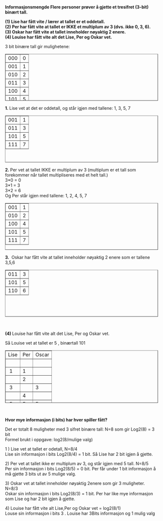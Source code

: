<p><strong>Informasjonsmengde Flere personer pr&oslash;ver &aring; gjette et tresifret (3-bit) bin&aelig;rt tall. </strong></p>
<p><strong>(1) Lise har f&aring;tt vite / l&aelig;rer at tallet er et oddetall.</strong><br /><strong>(2) Per har f&aring;tt vite at tallet er IKKE et multiplum av 3 (dvs. ikke 0, 3, 6). </strong><br /><strong>(3) Oskar har f&aring;tt vite at tallet inneholder n&oslash;yaktig 2 enere. </strong><br /><strong>(4) Louise har f&aring;tt vite alt det Lise, Per og Oskar vet.</strong></p>
<p>3 bit bin&aelig;re tall gir mulighetene:</p>
<table style="height: 154px;" border="1" width="251">
<tbody>
<tr>
<td style="text-align: center;">000</td>
<td style="text-align: center;">0</td>
</tr>
<tr>
<td style="text-align: center;">001</td>
<td style="text-align: center;">1</td>
</tr>
<tr>
<td style="text-align: center;">010</td>
<td style="text-align: center;">2</td>
</tr>
<tr>
<td style="text-align: center;">011</td>
<td style="text-align: center;">3</td>
</tr>
<tr>
<td style="text-align: center;">100</td>
<td style="text-align: center;">4</td>
</tr>
<tr>
<td style="text-align: center;">101</td>
<td style="text-align: center;">5</td>
</tr>
<tr>
<td style="text-align: center;">110</td>
<td style="text-align: center;">6</td>
</tr>
<tr>
<td style="text-align: center;">111</td>
<td style="text-align: center;">7</td>
</tr>
</tbody>
</table>
<p><strong>1.&nbsp;</strong>Lise vet at det er oddetall, og st&aring;r igjen med tallene: 1, 3, 5, 7</p>
<table style="height: 154px;" border="1" width="251">
<tbody>
<tr>
<td style="text-align: center;">001</td>
<td style="text-align: center;">1</td>
</tr>
<tr>
<td style="text-align: center;">011</td>
<td style="text-align: center;">3</td>
</tr>
<tr>
<td style="text-align: center;">101</td>
<td style="text-align: center;">5</td>
</tr>
<tr>
<td style="text-align: center;">111</td>
<td style="text-align: center;">7</td>
</tr>
</tbody>
</table>
<p><strong>2.&nbsp;</strong>Per vet at tallet IKKE er multiplum av 3 (multiplum er et tall som forekommer n&aring;r tallet multipliseres med et helt tall.)<br />3*0 = 0<br />3*1 = 3<br />3*2 = 6<br />Og Per st&aring;r igjen med tallene: 1, 2, 4, 5, 7</p>
<table style="height: 154px;" border="1" width="251">
<tbody>
<tr>
<td style="text-align: center;">001</td>
<td style="text-align: center;">1</td>
</tr>
<tr>
<td style="text-align: center;">010</td>
<td style="text-align: center;">2</td>
</tr>
<tr>
<td style="text-align: center;">100</td>
<td style="text-align: center;">4</td>
</tr>
<tr>
<td style="text-align: center;">101</td>
<td style="text-align: center;">5</td>
</tr>
<tr>
<td style="text-align: center;">111</td>
<td style="text-align: center;">7</td>
</tr>
</tbody>
</table>
<p><strong>3.</strong>&nbsp; Oskar har f&aring;tt vite at tallet inneholder n&oslash;yaktig 2 enere som er tallene 3,5,6<strong><br /></strong></p>
<table style="height: 154px;" border="1" width="251">
<tbody>
<tr>
<td style="text-align: center;">011</td>
<td style="text-align: center;">3</td>
</tr>
<tr>
<td style="text-align: center;">101</td>
<td style="text-align: center;">5</td>
</tr>
<tr>
<td style="text-align: center;">110</td>
<td style="text-align: center;">6</td>
</tr>
</tbody>
</table>
<p>&nbsp;</p>
<p><strong>(4) </strong>Louise har f&aring;tt vite alt det Lise, Per og Oskar vet.&nbsp;</p>
<p>S&aring; Louise vet at tallet er 5 , bin&aelig;rtall 101 </p>
<table style="height: 173px;" border="1" width="303">
<tbody>
<tr>
<td>Lise</td>
<td>Per</td>
<td>Oscar</td>
</tr>
<tr>
<td>&nbsp;</td>
<td>&nbsp;</td>
<td>&nbsp;</td>
</tr>
<tr>
<td>&nbsp;1</td>
<td>1</td>
<td>&nbsp;</td>
</tr>
<tr>
<td>&nbsp;</td>
<td>2</td>
<td>&nbsp;</td>
</tr>
<tr>
<td>&nbsp;3</td>
<td>&nbsp;</td>
<td>3</td>
</tr>
<tr>
<td>&nbsp;</td>
<td>4</td>
<td>&nbsp;</td>
</tr>
<tr>
<td>&nbsp;5</td>
<td>5</td>
<td>5</td>
</tr>
<tr>
<td>&nbsp;</td>
<td>&nbsp;</td>
<td>6</td>
</tr>
<tr>
<td>&nbsp;7</td>
<td>7</td>
<td>&nbsp;</td>
</tr>
</tbody>
</table>
<p>&nbsp;</p>
<p><strong>Hvor mye informasjon (i bits) har hver spiller f&aring;tt? </strong></p>
<p>Det er totalt 8 muligheter med 3 sifret bin&aelig;re tall: N=8 som gir Log2(8) = 3 bit<br />Formel brukt i oppgave: log2(8/mulige valg)</p>
<p>1 ) Lise vet at tallet er odetall, N=8/4<br />Lise sin informasjon i bits Log2(8/4) = 1 bit. S&aring; Lise har 2 bit igjen &aring; gjette.</p>
<p>2) Per vet at tallet ikke er multiplum av 3, og st&aring;r igjen med 5 tall. N=8/5<br />Per sin informasjon i bits Log2(8/5) = 0 bit. Per f&aring;r under 1 bit informasjon &aring; m&aring; gjette 3 bits ut av 5 mulige valg.</p>
<p>3) Oskar vet at tallet inneholder n&oslash;yaktig 2enere som gir 3 muligheter. N=8/3<br />Oskar sin informasjon i bits Log2(8/3) = 1 bit. Per har like mye informasjon som Lise og har 2 bit igjen &aring; gjette.</p>
4) Louise har fått vite alt Lise,Per og Oskar vet = log2(8/1)<br>
Louse sin informasjon i bits 3 . Louise har 3Bits informasjon og 1 mulig valg
